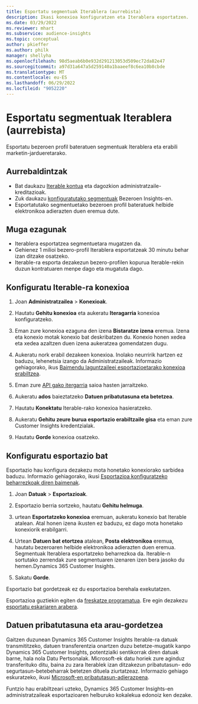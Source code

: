 ```yaml
---
title: Esportatu segmentuak Iterablera (aurrebista)
description: Ikasi konexioa konfiguratzen eta Iterablera esportatzen.
ms.date: 03/29/2022
ms.reviewer: mhart
ms.subservice: audience-insights
ms.topic: conceptual
author: pkieffer
ms.author: philk
manager: shellyha
ms.openlocfilehash: 98d5aeab6b0e932d291213053d509ec72da82e47
ms.sourcegitcommit: a97d31a647a5d259140a1baaeef8c6ea10b8cbde
ms.translationtype: MT
ms.contentlocale: eu-ES
ms.lasthandoff: 06/29/2022
ms.locfileid: "9052220"
---
```

# <a name="export-segments-to-iterable-preview"></a>Esportatu segmentuak Iterablera (aurrebista)

Esportatu bezeroen profil bateratuen segmentuak Iterablera eta erabili marketin-jardueretarako.

## <a name="prerequisites"></a>Aurrebaldintzak

-   Bat daukazu [Iterable kontua](https://iterable.com/) eta dagozkion administratzaile-kreditazioak.
-   Zuk daukazu [konfiguratutako segmentuak](segments.md) Bezeroen Insights-en.
-   Esportatutako segmentuetako bezeroen profil bateratuek helbide elektronikoa adierazten duen eremua dute.

## <a name="known-limitations"></a>Muga ezagunak

- Iterablera esportatzea segmentuetara mugatzen da.
- Gehienez 1 milioi bezero-profil Iterablera esportatzeak 30 minutu behar izan ditzake osatzeko. 
- Iterable-ra esporta dezakezun bezero-profilen kopurua Iterable-rekin duzun kontratuaren menpe dago eta mugatuta dago.

## <a name="set-up-connection-to-iterable"></a>Konfiguratu Iterable-ra konexioa

1. Joan **Administratzailea** > **Konexioak**.

1. Hautatu **Gehitu konexioa** eta aukeratu **Iteragarria** konexioa konfiguratzeko.

1. Eman zure konexioa ezaguna den izena **Bistaratze izena** eremua. Izena eta konexio motak konexio bat deskribatzen du. Konexio honen xedea eta xedea azaltzen duen izena aukeratzea gomendatzen dugu.

1. Aukeratu nork erabil dezakeen konexioa. Inolako neurririk hartzen ez baduzu, lehenetsia izango da Administratzaileak. Informazio gehiagorako, ikus [Baimendu laguntzaileei esportazioetarako konexioa erabiltzea](connections.md#allow-contributors-to-use-a-connection-for-exports).

1. Eman zure [API gako itergarria](https://support.iterable.com/hc/en-us/articles/360043464871) saioa hasten jarraitzeko. 

1. Aukeratu **ados** baieztatzeko **Datuen pribatutasuna eta betetzea**.

1. Hautatu **Konektatu** Iterable-rako konexioa hasieratzeko.

1. Aukeratu **Gehitu zeure burua esportazio erabiltzaile gisa** eta eman zure Customer Insights kredentzialak.

1. Hautatu **Gorde** konexioa osatzeko.

## <a name="configure-an-export"></a>Konfiguratu esportazio bat

Esportazio hau konfigura dezakezu mota honetako konexiorako sarbidea baduzu. Informazio gehiagorako, ikusi [Esportazioa konfiguratzeko beharrezkoak diren baimenak](export-destinations.md#set-up-a-new-export).

1. Joan **Datuak** > **Esportazioak**.

1. Esportazio berria sortzeko, hautatu **Gehitu helmuga**.

1. urtean **Esportatzeko konexioa** eremuan, aukeratu konexio bat Iterable atalean. Atal honen izena ikusten ez baduzu, ez dago mota honetako konexiorik erabilgarri.

3. Urtean **Datuen bat etortzea** atalean, **Posta elektronikoa** eremua, hautatu bezeroaren helbide elektronikoa adierazten duen eremua. Segmentuak Iterablera esportatzeko beharrezkoa da. Iterable-n sortutako zerrendak zure segmentuaren izenaren izen bera jasoko du hemen.Dynamics 365 Customer Insights.

1. Sakatu **Gorde**.

Esportazio bat gordetzeak ez du esportazioa berehala exekutatzen.

Esportazioa guztiekin egiten da [freskatze programatua](system.md#schedule-tab). Ere egin dezakezu [esportatu eskariaren arabera](export-destinations.md#run-exports-on-demand). 


## <a name="data-privacy-and-compliance"></a>Datuen pribatutasuna eta arau-gordetzea

Gaitzen duzunean Dynamics 365 Customer Insights Iterable-ra datuak transmititzeko, datuen transferentzia onartzen duzu betetze-mugatik kanpo Dynamics 365 Customer Insights, potentzialki sentikorrak diren datuak barne, hala nola Datu Pertsonalak. Microsoft-ek datu horiek zure aginduz transferituko ditu, baina zu zara Iterablek izan ditzakezun pribatutasun- edo segurtasun-betebeharrak betetzen dituela ziurtatzeaz. Informazio gehiago eskuratzeko, ikusi [Microsoft-en pribatutasun-adierazpena](https://go.microsoft.com/fwlink/?linkid=396732).

Funtzio hau erabiltzeari uzteko, Dynamics 365 Customer Insights-en administratzaileak esportazioaren helburuko kokalekua edonoiz ken dezake.
